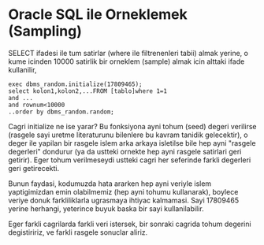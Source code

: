 # Oracle SQL ile Orneklemek (Sampling)

SELECT ifadesi ile tum satirlar (where ile filtrenenleri tabii) almak
yerine, o kume icinden 10000 satirlik bir orneklem (sample) almak icin
alttaki ifade kullanilir,

```
exec dbms_random.initialize(17809465);
select kolon1,kolon2,...FROM [tablo]where 1=1
and ...
and rownum<10000
..order by dbms_random.random;
```

Cagri initialize ne ise yarar? Bu fonksiyona ayni tohum (seed) degeri
verilirse (rasgele sayi uretme literaturunu bilenlere bu kavram
tanidik gelecektir), o deger ile yapilan bir rasgele islem arka arkaya
isletilse bile hep ayni "rasgele degerleri" dondurur (ya da ustteki
ornekte hep ayni rasgele satirlari geri getirir). Eger tohum
verilmeseydi ustteki cagri her seferinde farkli degerleri geri
getirecekti.

Bunun faydasi, kodumuzda hata ararken hep ayni veriyle islem
yaptigimizdan emin olabilmemiz (hep ayni tohumu kullanarak), boylece
veriye donuk farkliliklarla ugrasmaya ihtiyac kalmamasi. Sayi 17809465
yerine herhangi, yeterince buyuk baska bir sayi kullanilabilir.

Eger farkli cagrilarda farkli veri istersek, bir sonraki cagrida tohum
degerini degistiririz, ve farkli rasgele sonuclar aliriz.






